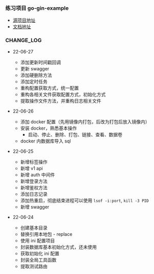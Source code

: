 ### 练习项目 go-gin-example

* [源项目地址](https://github.com/EDDYCJY/go-gin-example/blob/master/README_ZH.md)
* [文档地址](https://eddycjy.com/posts/go/gin/2018-02-11-api-01/)

### CHANGE_LOG

- 22-06-27
  - 添加更新时间戳回调
  - 更新 swagger
  - 添加硬删除方法
  - 添加定时任务
  - 重构配置获取方式，统一配置
  - 重构各相关文件获取配置方式，初始化方式
  - 提取操作文件方法，并重构日志相关文件

- 22-06-26
  - 添加 docker 配置（先用镜像内打包，后改为打包后放入镜像内）
  - 安装 docker，熟悉基本操作
    - 启动、停止、删除、打包、链接、查看、数据卷
  - docker 内数据库导入 sql

- 22-06-25
  - 新增标签操作
  - 新增 v1 api
  - 新增 auth 中间件
  - 新增登录方法
  - 新增鉴权方法
  - 添加日志记录
  - 添加热重启，彻底结束进程可以使用 `lsof -i:port`, `kill -3 PID`
  - 新增 swagger

- 22-06-24  
  - 创建基本目录
  - 替换引用本地包 - replace
  - 使用 ini 配置项目
  - 封装数据库基本初始化方式，还未使用
  - 获取初始化 ini 配置
  - 封装全局工具函数
  - 提取测试路由